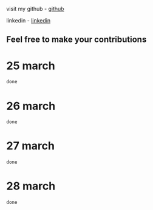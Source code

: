 visit my github - [github](github.com/shelkeom230)

linkedin - [linkedin](https://www.linkedin.com/in/omkar-shelke-2b1976247/)
## Feel free to make your contributions
# 25 march 
`done`
# 26 march 
`done`
# 27 march 
`done`
# 28 march 
`done`

